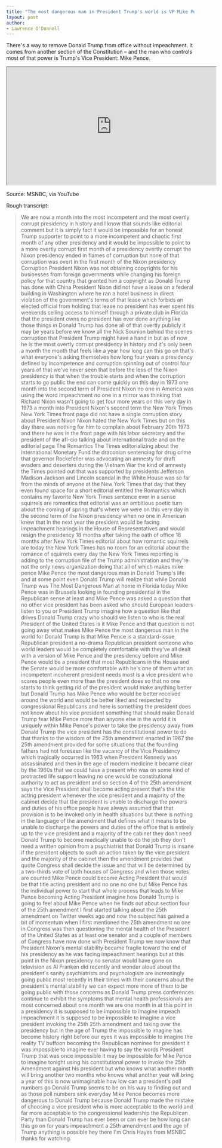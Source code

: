 ```yaml
---
title: "The most dangerous man in President Trump's world is VP Mike Pence"
layout: post
author:
- Lawrence O'Donnell
---
```


There's a way to remove Donald Trump from office without impeachment. It comes from another section of the Constitution – and the man who controls most of that power is Trump's Vice President: Mike Pence.

<iframe width="560" height="315" src="https://www.youtube.com/embed/atrrVuRqMOs" title="The Most Dangerous Man In President Trump's World Is VP Mike Pence"></iframe>

Source: MSNBC, via YouTube

Rough transcript:

> We are now a month into the most incompetent and the most overtly corrupt presidency in history and I know that sounds like editorial comment but it is simply fact it would be impossible for an honest Trump supporter to point to a more incompetent and chaotic first month of any other presidency and it would be impossible to point to a more overtly corrupt first month of a presidency overtly corrupt the Nixon presidency ended in flames of corruption but none of that corruption was overt in the first month of the Nixon presidency Corruption President Nixon was not obtaining copyrights for his businesses from foreign governments while changing his foreign policy for that country that granted him a copyright as Donald Trump has done with China President Nixon did not have a lease on a federal building in Washington where he ran a hotel business in direct violation of the government's terms of that lease which forbids an elected official from holding that lease no president has ever spent his weekends selling access to himself through a private club in Florida that the president owns no president has ever done anything like those things in Donald Trump has done all of that overtly publicly it may be years before we know all the Nick Sounion behind the scenes corruption that President Trump might have a hand in but as of now he is the most overtly corrupt presidency in history and it's only been a month the month that feels like a year how long can this go on that's what everyone's asking themselves how long four years a presidency defined by incompetence and corruption spinning out of control four years of that we've never seen that before the less of the Nixon presidency is that when the trouble starts and when the corruption starts to go public the end can come quickly on this day in 1973 one month into the second term of President Nixon no one in America was using the word impeachment no one in a mirror was thinking that Richard Nixon wasn't going to get four more years on this very day in 1973 a month into President Nixon's second term the New York Times New York Times front page did not have a single corruption story about President Nixon Nixon hated the New York Times but on this day there was nothing for him to complain about February 20th 1973 and there he was in the front page with his labor secretary and the president of the afl-cio talking about international trade and on the editorial page The Romantics The Times editorializing about the International Monetary Fund the draconian sentencing for drug crime that governor Rockefeller was advocating an amnesty for draft evaders and deserters during the Vietnam War the kind of amnesty the Times pointed out that was supported by presidents Jefferson Madison Jackson and Lincoln scandal in the White House was so far from the minds of anyone at the New York Times that day that they even found space for a short editorial entitled the Romantics which contains my favorite New York Times sentence ever in a sense squirrels are romantics that editorial was an ambitious poetic turn about the coming of spring that's where we were on this very day in the second term of the Nixon presidency when no one in American knew that in the next year the president would be facing impeachment hearings in the House of Representatives and would resign the presidency 18 months after taking the oath of office 18 months after New York Times editorial about how romantic squirrels are today the New York Times has no room for an editorial about the romance of squirrels every day the New York Times reporting is adding to the corruption file of the Trump administration and they're not the only news organization doing that all of which makes mike pence Mike Pence the most dangerous man in Donald Trump's life and at some point even Donald Trump will realize that while Donald Trump was The Most Dangerous Man at home in Florida today Mike Pence was in Brussels looking in founding presidential in the Republican sense at least and Mike Pence was asked a question that no other vice president has been asked who should European leaders listen to you or President Trump imagine how a question like that drives Donald Trump crazy who should we listen to who is the real President of the United States is it Mike Pence and that question is not going away what makes Mike Pence the most dangerous man in the world for Donald Trump is that Mike Pence is a standard-issue Republican president a no-drama Republican president someone who world leaders would be completely comfortable with they've all dealt with a version of Mike Pence and the presidency before and Mike Pence would be a president that most Republicans in the House and the Senate would be more comfortable with he's one of them what an incompetent incoherent president needs most is a vice president who scares people even more than the president does so that no one starts to think getting rid of the president would make anything better but Donald Trump has Mike Pence who would be better received around the world and would be better liked and respected by congressional Republicans and here is something the president does not know about his vice president something that should make Donald Trump fear Mike Pence more than anyone else in the world it is uniquely within Mike Pence's power to take the presidency away from Donald Trump the vice president has the constitutional power to do that thanks to the wisdom of the 25th amendment enacted in 1967 the 25th amendment provided for some situations that the founding fathers had not foreseen like the vacancy of the Vice Presidency which tragically occurred in 1963 when President Kennedy was assassinated and then in the age of modern medicine it became clear by the 1960s that we could have a present who was on some kind of protracted life support leaving no one would be constitutional authority to act as president and so section 4 of the 25th amendment says the Vice President shall become acting present that's the title acting president whenever the vice president and a majority of the cabinet decide that the president is unable to discharge the powers and duties of his office people have always assumed that that provision is to be invoked only in health situations but there is nothing in the language of the amendment that defines what it means to be unable to discharge the powers and duties of the office that is entirely up to the vice president and a majority of the cabinet they don't need Donald Trump to become medically unable to do the job they don't need a written opinion from a psychiatrist that Donald Trump is insane if the president objects to such an action taken by the vice president and the majority of the cabinet then the amendment provides that quote Congress shall decide the issue and that will be determined by a two-thirds vote of both houses of Congress and when those votes are counted Mike Pence could become Acting President that would be that title acting president and no one no one but Mike Pence has the individual power to start that whole process that leads to Mike Pence becoming Acting President imagine how Donald Trump is going to feel about Mike Pence when he finds out about section four of the 25th amendment I first started talking about the 25th amendment on Twitter weeks ago and now the subject has gained a bit of momentum when I first mentioned the 25th amendment no one in Congress was then questioning the mental health of the President of the United States as at least one senator and a couple of members of Congress have now done with President Trump we now know that President Nixon's mental stability became fragile toward the end of his presidency as he was facing impeachment hearings but at this point in the Nixon presidency no senator would have gone on television as Al Franken did recently and wonder aloud about the president's sanity psychiatrists and psychologists are increasingly going public most recently in their times with their concerns about the president's mental stability we can expect more more of them to be going public with those concerns as Donald Trump press conferences continue to exhibit the symptoms that mental health professionals are most concerned about one month we are one month in at this point in a presidency it is supposed to be impossible to imagine impeach impeachment it is supposed to be impossible to imagine a vice president invoking the 25th 25th amendment and taking over the presidency but in the age of Trump the impossible to imagine has become history right before our eyes it was impossible to imagine the reality TV buffoon becoming the Republican nominee for president it was impossible to imagine ever having to say the words President Trump that was once impossible it may be impossible for Mike Pence to imagine tonight using his constitutional power to invoke the 25th Amendment against his president but who knows what another month will bring another two months who knows what another year will bring a year of this is now unimaginable how low can a president's poll numbers go Donald Trump seems to be on his way to finding out and as those poll numbers sink everyday Mike Pence becomes more dangerous to Donald Trump because Donald Trump made the mistake of choosing a vice president who is more acceptable to the world and far more acceptable to the congressional leadership the Republican Party than Donald Trump has ever been or can ever be how long can this go on for years impeachment a 25th amendment and the age of Trump anything is possible hey there I'm Chris Hayes from MSNBC thanks for watching.
